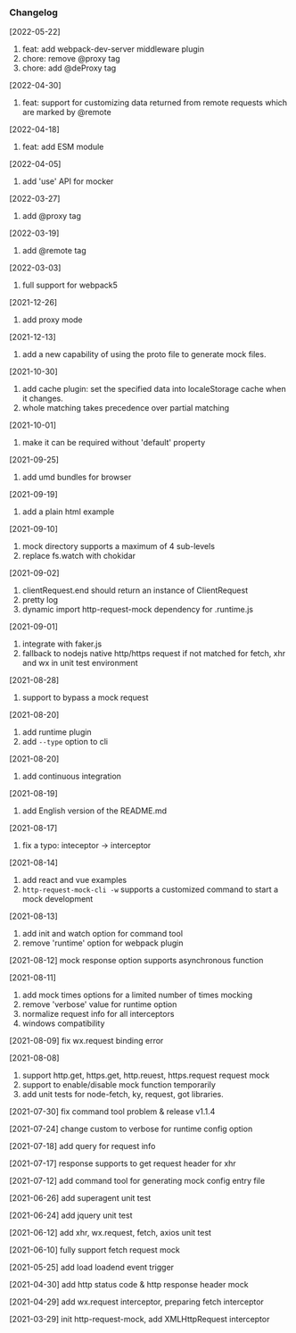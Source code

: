 ### Changelog
[2022-05-22]
1. feat: add webpack-dev-server middleware plugin
2. chore: remove @proxy tag
3. chore: add @deProxy tag

[2022-04-30]
1. feat: support for customizing data returned from remote requests which are marked by @remote

[2022-04-18]
1. feat: add ESM module

[2022-04-05]
1. add 'use' API for mocker

[2022-03-27]
1. add @proxy tag

[2022-03-19]
1. add @remote tag

[2022-03-03]
1. full support for webpack5

[2021-12-26]
1. add proxy mode

[2021-12-13]
1. add a new capability of using the proto file to generate mock files.

[2021-10-30]
1. add cache plugin: set the specified data into localeStorage cache when it changes.
2. whole matching takes precedence over partial matching

[2021-10-01]
1. make it can be required without 'default' property

[2021-09-25]
1. add umd bundles for browser

[2021-09-19]
1. add a plain html example

[2021-09-10]
1. mock directory supports a maximum of 4 sub-levels
2. replace fs.watch with chokidar

[2021-09-02]
1. clientRequest.end should return an instance of ClientRequest
2. pretty log
3. dynamic import http-request-mock dependency for .runtime.js

[2021-09-01]
1. integrate with faker.js
2. fallback to nodejs native http/https request if not matched for fetch, xhr and wx in unit test environment


[2021-08-28]
1. support to bypass a mock request

[2021-08-20]
1. add runtime plugin
2. add `--type` option to cli

[2021-08-20]
1. add continuous integration

[2021-08-19]
1. add English version of the README.md

[2021-08-17]
1. fix a typo: inteceptor -> interceptor

[2021-08-14]
1. add react and vue examples
2. `http-request-mock-cli -w` supports a customized command to start a mock development

[2021-08-13]
1. add init and watch option for command tool
2. remove 'runtime' option for webpack plugin

[2021-08-12] mock response option supports asynchronous function

[2021-08-11]
1. add mock times options for a limited number of times mocking
2. remove 'verbose' value for runtime option
3. normalize request info for all interceptors
4. windows compatibility

[2021-08-09] fix wx.request binding error

[2021-08-08]
1. support http.get, https.get, http.reuest, https.request request mock
2. support to enable/disable mock function temporarily
3. add unit tests for node-fetch, ky, request, got libraries.

[2021-07-30] fix command tool problem & release v1.1.4

[2021-07-24] change custom to verbose for runtime config option

[2021-07-18] add query for request info

[2021-07-17] response supports to get request header for xhr

[2021-07-12] add command tool for generating mock config entry file

[2021-06-26] add superagent unit test

[2021-06-24] add jquery unit test

[2021-06-12] add xhr, wx.request, fetch, axios unit test

[2021-06-10] fully support fetch request mock

[2021-05-25] add load loadend event trigger

[2021-04-30] add http status code & http response header mock

[2021-04-29] add wx.request interceptor, preparing fetch interceptor

[2021-03-29] init http-request-mock, add XMLHttpRequest interceptor
